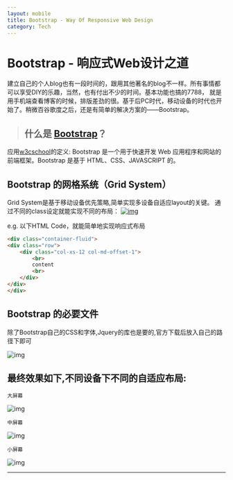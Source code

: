 ```yaml
---
layout: mobile
title: Bootstrap - Way Of Responsive Web Design
category: Tech
---
```


Bootstrap - 响应式Web设计之道
=====================

建立自己的个人blog也有一段时间的，跟用其他著名的blog不一样。所有事情都可以享受DIY的乐趣，当然，也有付出不少的时间。基本功能也搞的7788， 就是用手机端查看博客的时候，排版差劲的很。基于后PC时代，移动设备的时代也开始了。稍微百谷歌度之后，还是有简单的解决方案的——Bootstrap。

>## 什么是 [Bootstrap](http://getbootstrap.com/)？
应用[w3cschool](http://www.w3cschool.cc/bootstrap/bootstrap-intro.html)的定义:
Bootstrap 是一个用于快速开发 Web 应用程序和网站的前端框架。Bootstrap 是基于 HTML、CSS、JAVASCRIPT 的。


## Bootstrap 的网格系统（Grid System）
Grid System是基于移动设备优先策略,简单实现多设备自适应layout的关键。
通过不同的class设定就能实现不同的布局：
<a href="/img/2014/0824-IDDD.png" target="_blank">
![img](/img/2014/Bootstarp-1.png)
</a>

e.g. 以下HTML Code，就能简单地实现响应式布局

```html
<div class="container-fluid">
<div class="row">
    <div class="col-xs-12 col-md-offset-1">
        <br>
        content 
        <br>
    </div>
</div>
</div>
```


## Bootstrap 的必要文件
除了Bootstrap自己的CSS和字体,Jquery的库也是要的,官方下载后放入自己的路径下即可

![img](/img/2014/Bootstarp-5.png)

最终效果如下,不同设备下不同的自适应布局:
---

	大屏幕
![img](/img/2014/Bootstarp-2.png)

	
	中屏幕
![img](/img/2014/Bootstarp-3.png)

	
	小屏幕
![img](/img/2014/Bootstarp-4.png)

---
